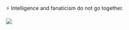 ⚡ Intelligence and fanaticism do not go together.

![](https://github-profile-trophy.vercel.app/?username=vinicius-colutti&theme=radical&no-frame=false&no-bg=false&margin-w=4)
